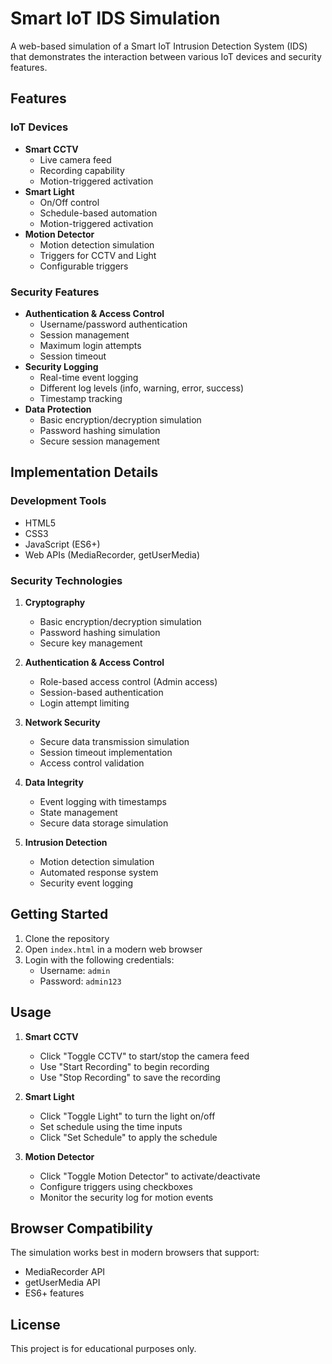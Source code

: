 # Smart IoT IDS Simulation

A web-based simulation of a Smart IoT Intrusion Detection System (IDS) that demonstrates the interaction between various IoT devices and security features.

## Features

### IoT Devices
- **Smart CCTV**
  - Live camera feed
  - Recording capability
  - Motion-triggered activation
- **Smart Light**
  - On/Off control
  - Schedule-based automation
  - Motion-triggered activation
- **Motion Detector**
  - Motion detection simulation
  - Triggers for CCTV and Light
  - Configurable triggers

### Security Features
- **Authentication & Access Control**
  - Username/password authentication
  - Session management
  - Maximum login attempts
  - Session timeout
- **Security Logging**
  - Real-time event logging
  - Different log levels (info, warning, error, success)
  - Timestamp tracking
- **Data Protection**
  - Basic encryption/decryption simulation
  - Password hashing simulation
  - Secure session management

## Implementation Details

### Development Tools
- HTML5
- CSS3
- JavaScript (ES6+)
- Web APIs (MediaRecorder, getUserMedia)

### Security Technologies
1. **Cryptography**
   - Basic encryption/decryption simulation
   - Password hashing simulation
   - Secure key management

2. **Authentication & Access Control**
   - Role-based access control (Admin access)
   - Session-based authentication
   - Login attempt limiting

3. **Network Security**
   - Secure data transmission simulation
   - Session timeout implementation
   - Access control validation

4. **Data Integrity**
   - Event logging with timestamps
   - State management
   - Secure data storage simulation

5. **Intrusion Detection**
   - Motion detection simulation
   - Automated response system
   - Security event logging

## Getting Started

1. Clone the repository
2. Open `index.html` in a modern web browser
3. Login with the following credentials:
   - Username: `admin`
   - Password: `admin123`

## Usage

1. **Smart CCTV**
   - Click "Toggle CCTV" to start/stop the camera feed
   - Use "Start Recording" to begin recording
   - Use "Stop Recording" to save the recording

2. **Smart Light**
   - Click "Toggle Light" to turn the light on/off
   - Set schedule using the time inputs
   - Click "Set Schedule" to apply the schedule

3. **Motion Detector**
   - Click "Toggle Motion Detector" to activate/deactivate
   - Configure triggers using checkboxes
   - Monitor the security log for motion events

## Browser Compatibility

The simulation works best in modern browsers that support:
- MediaRecorder API
- getUserMedia API
- ES6+ features

## License

This project is for educational purposes only. 